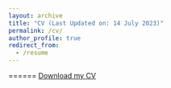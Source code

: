 ```yaml
---
layout: archive
title: "CV (Last Updated on: 14 July 2023)"
permalink: /cv/
author_profile: true
redirect_from:
  - /resume
---
```


======
<a href="http://aatifnisar01.github.io/files/Resume_Aatif.pdf" download>Download my CV</a>



  

